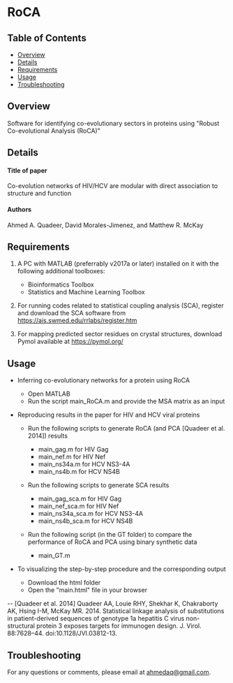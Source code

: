 # RoCA


## Table of Contents
*  [Overview](#overview)
*  [Details](#details)
*  [Requirements](#requirements)
*  [Usage](#usage)
*  [Troubleshooting](#troubleshooting)

## Overview
Software for identifying co-evolutionary sectors in proteins using "Robust Co-evolutional Analysis (RoCA)"

## Details
#### Title of paper
Co-evolution networks of HIV/HCV are modular with direct association to structure and function
#### Authors
Ahmed A. Quadeer, David Morales-Jimenez, and Matthew R. McKay

## Requirements
1. A PC with MATLAB (preferrably v2017a or later) installed on it with the following additional toolboxes:
    * Bioinformatics Toolbox
    * Statistics and Machine Learning Toolbox
    
2. For running codes related to statistical coupling analysis (SCA), register and download the SCA software from https://ais.swmed.edu/rrlabs/register.htm
 
3. For mapping predicted sector residues on crystal structures, download Pymol available at https://pymol.org/ 

## Usage
* Inferring co-evolutionary networks for a protein using RoCA
   * Open MATLAB
   * Run the script main_RoCA.m and provide the MSA matrix as an input

* Reproducing results in the paper for HIV and HCV viral proteins
   * Run the following scripts to generate RoCA (and PCA [Quadeer et al. 2014]) results
      * main_gag.m for HIV Gag
      * main_nef.m for HIV Nef
      * main_ns34a.m for HCV NS3-4A
      * main_ns4b.m for HCV NS4B
      
   * Run the following scripts to generate SCA results
      * main_gag_sca.m for HIV Gag
      * main_nef_sca.m for HIV Nef
      * main_ns34a_sca.m for HCV NS3-4A
      * main_ns4b_sca.m for HCV NS4B
      
   * Run the following script (in the GT folder) to compare the performance of RoCA and PCA using binary synthetic data
      * main_GT.m
      
* To visualizing the step-by-step procedure and the corresponding output
   * Download the html folder
   * Open the "main.html" file in your browser

--
[Quadeer et al. 2014] Quadeer AA, Louie RHY, Shekhar K, Chakraborty AK, Hsing I-M, McKay MR. 2014. Statistical linkage analysis of substitutions in patient-derived sequences of genotype 1a hepatitis C virus non-structural protein 3 exposes targets for immunogen design. J. Virol. 88:7628–44. doi:10.1128/JVI.03812-13.

## Troubleshooting
For any questions or comments, please email at ahmedaq@gmail.com. 
